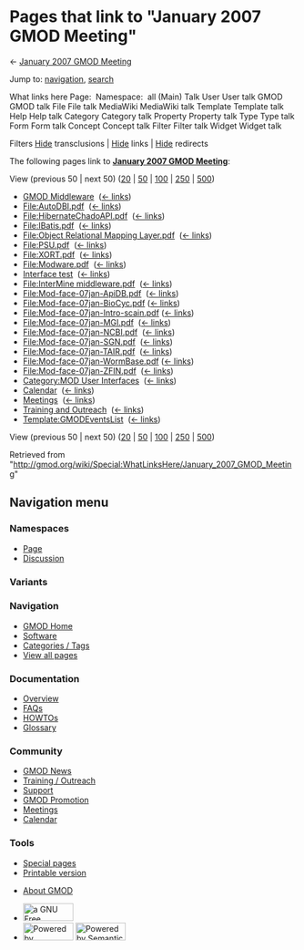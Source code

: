 <div id="mw-page-base" class="noprint">

</div>

<div id="mw-head-base" class="noprint">

</div>

<div id="content" class="mw-body" role="main">

<span id="top"></span>

<div id="mw-js-message" style="display:none;">

</div>



# <span dir="auto">Pages that link to "January 2007 GMOD Meeting"</span>

<div id="bodyContent">

<div id="contentSub">

← [January 2007 GMOD
Meeting](/wiki/January_2007_GMOD_Meeting "January 2007 GMOD Meeting")

</div>

<div id="jump-to-nav" class="mw-jump">

Jump to: [navigation](#mw-navigation), [search](#p-search)

</div>

<div id="mw-content-text">

What links here Page:  Namespace:  all (Main) Talk User User talk GMOD
GMOD talk File File talk MediaWiki MediaWiki talk Template Template talk
Help Help talk Category Category talk Property Property talk Type Type
talk Form Form talk Concept Concept talk Filter Filter talk Widget
Widget talk

Filters
[Hide](/mediawiki/index.php?title=Special:WhatLinksHere/January_2007_GMOD_Meeting&hidetrans=1 "Special:WhatLinksHere/January 2007 GMOD Meeting")
transclusions \|
[Hide](/mediawiki/index.php?title=Special:WhatLinksHere/January_2007_GMOD_Meeting&hidelinks=1 "Special:WhatLinksHere/January 2007 GMOD Meeting")
links \|
[Hide](/mediawiki/index.php?title=Special:WhatLinksHere/January_2007_GMOD_Meeting&hideredirs=1 "Special:WhatLinksHere/January 2007 GMOD Meeting")
redirects

The following pages link to **[January 2007 GMOD
Meeting](/wiki/January_2007_GMOD_Meeting "January 2007 GMOD Meeting")**:

View (previous 50 \| next 50)
([20](/mediawiki/index.php?title=Special:WhatLinksHere/January_2007_GMOD_Meeting&limit=20 "Special:WhatLinksHere/January 2007 GMOD Meeting")
\|
[50](/mediawiki/index.php?title=Special:WhatLinksHere/January_2007_GMOD_Meeting&limit=50 "Special:WhatLinksHere/January 2007 GMOD Meeting")
\|
[100](/mediawiki/index.php?title=Special:WhatLinksHere/January_2007_GMOD_Meeting&limit=100 "Special:WhatLinksHere/January 2007 GMOD Meeting")
\|
[250](/mediawiki/index.php?title=Special:WhatLinksHere/January_2007_GMOD_Meeting&limit=250 "Special:WhatLinksHere/January 2007 GMOD Meeting")
\|
[500](/mediawiki/index.php?title=Special:WhatLinksHere/January_2007_GMOD_Meeting&limit=500 "Special:WhatLinksHere/January 2007 GMOD Meeting"))

- [GMOD Middleware](/wiki/GMOD_Middleware "GMOD Middleware") ‎
  <span class="mw-whatlinkshere-tools">([←
  links](/mediawiki/index.php?title=Special:WhatLinksHere&target=GMOD+Middleware "Special:WhatLinksHere"))</span>
- [File:AutoDBI.pdf](/wiki/File:AutoDBI.pdf "File:AutoDBI.pdf") ‎
  <span class="mw-whatlinkshere-tools">([←
  links](/mediawiki/index.php?title=Special:WhatLinksHere&target=File%3AAutoDBI.pdf "Special:WhatLinksHere"))</span>
- [File:HibernateChadoAPI.pdf](/wiki/File:HibernateChadoAPI.pdf "File:HibernateChadoAPI.pdf")
  ‎ <span class="mw-whatlinkshere-tools">([←
  links](/mediawiki/index.php?title=Special:WhatLinksHere&target=File%3AHibernateChadoAPI.pdf "Special:WhatLinksHere"))</span>
- [File:IBatis.pdf](/wiki/File:IBatis.pdf "File:IBatis.pdf") ‎
  <span class="mw-whatlinkshere-tools">([←
  links](/mediawiki/index.php?title=Special:WhatLinksHere&target=File%3AIBatis.pdf "Special:WhatLinksHere"))</span>
- [File:Object Relational Mapping
  Layer.pdf](/wiki/File:Object_Relational_Mapping_Layer.pdf "File:Object Relational Mapping Layer.pdf")
  ‎ <span class="mw-whatlinkshere-tools">([←
  links](/mediawiki/index.php?title=Special:WhatLinksHere&target=File%3AObject+Relational+Mapping+Layer.pdf "Special:WhatLinksHere"))</span>
- [File:PSU.pdf](/wiki/File:PSU.pdf "File:PSU.pdf") ‎
  <span class="mw-whatlinkshere-tools">([←
  links](/mediawiki/index.php?title=Special:WhatLinksHere&target=File%3APSU.pdf "Special:WhatLinksHere"))</span>
- [File:XORT.pdf](/wiki/File:XORT.pdf "File:XORT.pdf") ‎
  <span class="mw-whatlinkshere-tools">([←
  links](/mediawiki/index.php?title=Special:WhatLinksHere&target=File%3AXORT.pdf "Special:WhatLinksHere"))</span>
- [File:Modware.pdf](/wiki/File:Modware.pdf "File:Modware.pdf") ‎
  <span class="mw-whatlinkshere-tools">([←
  links](/mediawiki/index.php?title=Special:WhatLinksHere&target=File%3AModware.pdf "Special:WhatLinksHere"))</span>
- [Interface test](/wiki/Interface_test "Interface test") ‎
  <span class="mw-whatlinkshere-tools">([←
  links](/mediawiki/index.php?title=Special:WhatLinksHere&target=Interface+test "Special:WhatLinksHere"))</span>
- [File:InterMine
  middleware.pdf](/wiki/File:InterMine_middleware.pdf "File:InterMine middleware.pdf")
  ‎ <span class="mw-whatlinkshere-tools">([←
  links](/mediawiki/index.php?title=Special:WhatLinksHere&target=File%3AInterMine+middleware.pdf "Special:WhatLinksHere"))</span>
- [File:Mod-face-07jan-ApiDB.pdf](/wiki/File:Mod-face-07jan-ApiDB.pdf "File:Mod-face-07jan-ApiDB.pdf")
  ‎ <span class="mw-whatlinkshere-tools">([←
  links](/mediawiki/index.php?title=Special:WhatLinksHere&target=File%3AMod-face-07jan-ApiDB.pdf "Special:WhatLinksHere"))</span>
- [File:Mod-face-07jan-BioCyc.pdf](/wiki/File:Mod-face-07jan-BioCyc.pdf "File:Mod-face-07jan-BioCyc.pdf")
  ‎ <span class="mw-whatlinkshere-tools">([←
  links](/mediawiki/index.php?title=Special:WhatLinksHere&target=File%3AMod-face-07jan-BioCyc.pdf "Special:WhatLinksHere"))</span>
- [File:Mod-face-07jan-Intro-scain.pdf](/wiki/File:Mod-face-07jan-Intro-scain.pdf "File:Mod-face-07jan-Intro-scain.pdf")
  ‎ <span class="mw-whatlinkshere-tools">([←
  links](/mediawiki/index.php?title=Special:WhatLinksHere&target=File%3AMod-face-07jan-Intro-scain.pdf "Special:WhatLinksHere"))</span>
- [File:Mod-face-07jan-MGI.pdf](/wiki/File:Mod-face-07jan-MGI.pdf "File:Mod-face-07jan-MGI.pdf")
  ‎ <span class="mw-whatlinkshere-tools">([←
  links](/mediawiki/index.php?title=Special:WhatLinksHere&target=File%3AMod-face-07jan-MGI.pdf "Special:WhatLinksHere"))</span>
- [File:Mod-face-07jan-NCBI.pdf](/wiki/File:Mod-face-07jan-NCBI.pdf "File:Mod-face-07jan-NCBI.pdf")
  ‎ <span class="mw-whatlinkshere-tools">([←
  links](/mediawiki/index.php?title=Special:WhatLinksHere&target=File%3AMod-face-07jan-NCBI.pdf "Special:WhatLinksHere"))</span>
- [File:Mod-face-07jan-SGN.pdf](/wiki/File:Mod-face-07jan-SGN.pdf "File:Mod-face-07jan-SGN.pdf")
  ‎ <span class="mw-whatlinkshere-tools">([←
  links](/mediawiki/index.php?title=Special:WhatLinksHere&target=File%3AMod-face-07jan-SGN.pdf "Special:WhatLinksHere"))</span>
- [File:Mod-face-07jan-TAIR.pdf](/wiki/File:Mod-face-07jan-TAIR.pdf "File:Mod-face-07jan-TAIR.pdf")
  ‎ <span class="mw-whatlinkshere-tools">([←
  links](/mediawiki/index.php?title=Special:WhatLinksHere&target=File%3AMod-face-07jan-TAIR.pdf "Special:WhatLinksHere"))</span>
- [File:Mod-face-07jan-WormBase.pdf](/wiki/File:Mod-face-07jan-WormBase.pdf "File:Mod-face-07jan-WormBase.pdf")
  ‎ <span class="mw-whatlinkshere-tools">([←
  links](/mediawiki/index.php?title=Special:WhatLinksHere&target=File%3AMod-face-07jan-WormBase.pdf "Special:WhatLinksHere"))</span>
- [File:Mod-face-07jan-ZFIN.pdf](/wiki/File:Mod-face-07jan-ZFIN.pdf "File:Mod-face-07jan-ZFIN.pdf")
  ‎ <span class="mw-whatlinkshere-tools">([←
  links](/mediawiki/index.php?title=Special:WhatLinksHere&target=File%3AMod-face-07jan-ZFIN.pdf "Special:WhatLinksHere"))</span>
- [Category:MOD User
  Interfaces](/wiki/Category:MOD_User_Interfaces "Category:MOD User Interfaces")
  ‎ <span class="mw-whatlinkshere-tools">([←
  links](/mediawiki/index.php?title=Special:WhatLinksHere&target=Category%3AMOD+User+Interfaces "Special:WhatLinksHere"))</span>
- [Calendar](/wiki/Calendar "Calendar") ‎
  <span class="mw-whatlinkshere-tools">([←
  links](/mediawiki/index.php?title=Special:WhatLinksHere&target=Calendar "Special:WhatLinksHere"))</span>
- [Meetings](/wiki/Meetings "Meetings") ‎
  <span class="mw-whatlinkshere-tools">([←
  links](/mediawiki/index.php?title=Special:WhatLinksHere&target=Meetings "Special:WhatLinksHere"))</span>
- [Training and
  Outreach](/wiki/Training_and_Outreach "Training and Outreach") ‎
  <span class="mw-whatlinkshere-tools">([←
  links](/mediawiki/index.php?title=Special:WhatLinksHere&target=Training+and+Outreach "Special:WhatLinksHere"))</span>
- [Template:GMODEventsList](/wiki/Template:GMODEventsList "Template:GMODEventsList")
  ‎ <span class="mw-whatlinkshere-tools">([←
  links](/mediawiki/index.php?title=Special:WhatLinksHere&target=Template%3AGMODEventsList "Special:WhatLinksHere"))</span>

View (previous 50 \| next 50)
([20](/mediawiki/index.php?title=Special:WhatLinksHere/January_2007_GMOD_Meeting&limit=20 "Special:WhatLinksHere/January 2007 GMOD Meeting")
\|
[50](/mediawiki/index.php?title=Special:WhatLinksHere/January_2007_GMOD_Meeting&limit=50 "Special:WhatLinksHere/January 2007 GMOD Meeting")
\|
[100](/mediawiki/index.php?title=Special:WhatLinksHere/January_2007_GMOD_Meeting&limit=100 "Special:WhatLinksHere/January 2007 GMOD Meeting")
\|
[250](/mediawiki/index.php?title=Special:WhatLinksHere/January_2007_GMOD_Meeting&limit=250 "Special:WhatLinksHere/January 2007 GMOD Meeting")
\|
[500](/mediawiki/index.php?title=Special:WhatLinksHere/January_2007_GMOD_Meeting&limit=500 "Special:WhatLinksHere/January 2007 GMOD Meeting"))

</div>

<div class="printfooter">

Retrieved from
"<http://gmod.org/wiki/Special:WhatLinksHere/January_2007_GMOD_Meeting>"

</div>

<div id="catlinks" class="catlinks catlinks-allhidden">

</div>

<div class="visualClear">

</div>

</div>

</div>

<div id="mw-navigation">

## Navigation menu

<div id="mw-head">



<div id="left-navigation">

<div id="p-namespaces" class="vectorTabs" role="navigation"
aria-labelledby="p-namespaces-label">

### Namespaces

- <span id="ca-nstab-main"><a href="/wiki/January_2007_GMOD_Meeting" accesskey="c"
  title="View the content page [c]">Page</a></span>
- <span id="ca-talk"><a
  href="/mediawiki/index.php?title=Talk:January_2007_GMOD_Meeting&amp;action=edit&amp;redlink=1"
  accesskey="t"
  title="Discussion about the content page [t]">Discussion</a></span>

</div>

<div id="p-variants" class="vectorMenu emptyPortlet" role="navigation"
aria-labelledby="p-variants-label">

### 

### Variants[](#)

<div class="menu">

</div>

</div>

</div>

<div id="right-navigation">





</div>



</div>

</div>

</div>

<div id="mw-panel">

<div id="p-logo" role="banner">

<a href="/wiki/Main_Page"
style="background-image: url(http://gmod.org/images/GMOD-cogs.png);"
title="Visit the main page"></a>

</div>

<div id="p-Navigation" class="portal" role="navigation"
aria-labelledby="p-Navigation-label">

### Navigation

<div class="body">

- <span id="n-GMOD-Home">[GMOD Home](/wiki/Main_Page)</span>
- <span id="n-Software">[Software](/wiki/GMOD_Components)</span>
- <span id="n-Categories-.2F-Tags">[Categories /
  Tags](/wiki/Categories)</span>
- <span id="n-View-all-pages">[View all
  pages](/wiki/Special:AllPages)</span>

</div>

</div>

<div id="p-Documentation" class="portal" role="navigation"
aria-labelledby="p-Documentation-label">

### Documentation

<div class="body">

- <span id="n-Overview">[Overview](/wiki/Overview)</span>
- <span id="n-FAQs">[FAQs](/wiki/Category:FAQ)</span>
- <span id="n-HOWTOs">[HOWTOs](/wiki/Category:HOWTO)</span>
- <span id="n-Glossary">[Glossary](/wiki/Glossary)</span>

</div>

</div>

<div id="p-Community" class="portal" role="navigation"
aria-labelledby="p-Community-label">

### Community

<div class="body">

- <span id="n-GMOD-News">[GMOD News](/wiki/GMOD_News)</span>
- <span id="n-Training-.2F-Outreach">[Training /
  Outreach](/wiki/Training_and_Outreach)</span>
- <span id="n-Support">[Support](/wiki/Support)</span>
- <span id="n-GMOD-Promotion">[GMOD
  Promotion](/wiki/GMOD_Promotion)</span>
- <span id="n-Meetings">[Meetings](/wiki/Meetings)</span>
- <span id="n-Calendar">[Calendar](/wiki/Calendar)</span>

</div>

</div>

<div id="p-tb" class="portal" role="navigation"
aria-labelledby="p-tb-label">

### Tools

<div class="body">

- <span id="t-specialpages"><a href="/wiki/Special:SpecialPages" accesskey="q"
  title="A list of all special pages [q]">Special pages</a></span>
- <span id="t-print"><a
  href="/mediawiki/index.php?title=Special:WhatLinksHere/January_2007_GMOD_Meeting&amp;printable=yes"
  rel="alternate" accesskey="p"
  title="Printable version of this page [p]">Printable version</a></span>

</div>

</div>

</div>

</div>

<div id="footer" role="contentinfo">

- <span id="footer-places-about">[About
  GMOD](/wiki/GMOD:About "GMOD:About")</span>

<!-- -->

- <span id="footer-copyrightico">[<img src="http://www.gnu.org/graphics/gfdl-logo-small.png" width="88"
  height="31" alt="a GNU Free Documentation License" />](http://www.gnu.org/licenses/fdl-1.3.html)</span>
- <span id="footer-poweredbyico">[<img src="/mediawiki/skins/common/images/poweredby_mediawiki_88x31.png"
  width="88" height="31" alt="Powered by MediaWiki" />](//www.mediawiki.org/)
  [<img
  src="/mediawiki/extensions/SemanticMediaWiki/includes/../resources/images/smw_button.png"
  width="88" height="31" alt="Powered by Semantic MediaWiki" />](https://www.semantic-mediawiki.org/wiki/Semantic_MediaWiki)</span>

<div style="clear:both">

</div>

</div>
